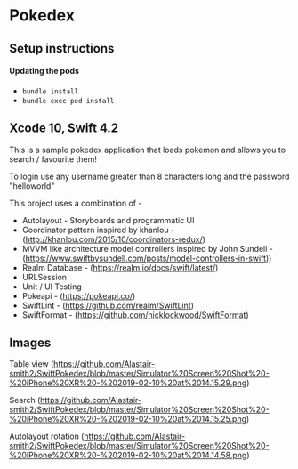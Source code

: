 # Pokedex

## Setup instructions

#### Updating the pods

* `bundle install`
* `bundle exec pod install`

## Xcode 10, Swift 4.2

This is a sample pokedex application that loads pokemon and allows you to search / favourite them!

To login use any username greater than 8 characters long and the password "helloworld"

This project uses a combination of -
* Autolayout - Storyboards and programmatic UI
* Coordinator pattern inspired by khanlou - (http://khanlou.com/2015/10/coordinators-redux/)
* MVVM like architecture model controllers inspired by John Sundell - (https://www.swiftbysundell.com/posts/model-controllers-in-swift))
* Realm Database - (https://realm.io/docs/swift/latest/)
* URLSession
* Unit / UI Testing
* Pokeapi - (https://pokeapi.co/)
* SwiftLint - (https://github.com/realm/SwiftLint)
* SwiftFormat - (https://github.com/nicklockwood/SwiftFormat)

## Images

Table view (https://github.com/Alastair-smith2/SwiftPokedex/blob/master/Simulator%20Screen%20Shot%20-%20iPhone%20XR%20-%202019-02-10%20at%2014.15.29.png)

Search (https://github.com/Alastair-smith2/SwiftPokedex/blob/master/Simulator%20Screen%20Shot%20-%20iPhone%20XR%20-%202019-02-10%20at%2014.15.25.png)

Autolayout rotation (https://github.com/Alastair-smith2/SwiftPokedex/blob/master/Simulator%20Screen%20Shot%20-%20iPhone%20XR%20-%202019-02-10%20at%2014.14.58.png)
